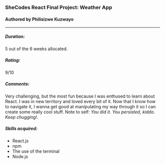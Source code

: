### SheCodes React Final Project: Weather App
#### Authored by Philisizwe Kuzwayo
---

##### Duration:
5 out of the 6 weeks allocated.

##### Rating:
9/10

##### Comments:
Very challenging, but the most fun because I was enthused to learn about React. I was in new territory and loved every bit of it. Now that I know how to navigate it, I wanna get good at manipulating my way through it so I can create some really cool stuff. Note to self: *You did it. You persisted, kiddo. Keep chugging!*.

##### Skills acquired:
* React.js
* npm
* The use of the terminal
* Node.js
